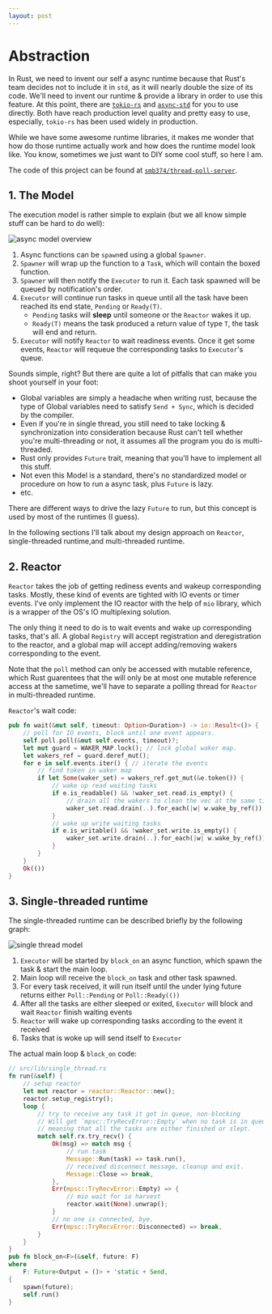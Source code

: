 ```yaml
---
layout: post
---
```


# Abstraction

In Rust, we need to invent our self a async runtime because that Rust's team decides not to include
it in `std`, as it will nearly double the size of its code. We'll need to invent our runtime & provide
a library in order to use this feature. At this point, there are [`tokio-rs`](https://tokio.rs/) and
[`async-std`](https://async.rs/) for you to use directly. Both have reach production level quality and
pretty easy to use, especially, `tokio-rs` has been used widely in production.

While we have some awesome runtime libraries, it makes me wonder that how do those runtime actually work
and how does the runtime model look like. You know, sometimes we just want to DIY some cool stuff, so here
I am.

The code of this project can be found at [`smb374/thread-poll-server`](https://github.com/smb374/thread-poll-server).

## 1. The Model

The execution model is rather simple to explain (but we all know simple stuff can be hard to do well):

![async model overview](https://imgur.com/04f1nBO.png)

1. Async functions can be `spawn`ed using a global `Spawner`.
2. `Spawner` will wrap up the function to a `Task`, which will contain the boxed function.
3. `Spawner` will then notify the `Executor` to run it. Each task spawned will be queued by notification's order.
4. `Executor` will continue run tasks in queue until all the task have been reached its end state, `Pending` or `Ready(T)`.
   - `Pending` tasks will **sleep** until someone or the `Reactor` wakes it up.
   - `Ready(T)` means the task produced a return value of type `T`, the task will end and return.
5. `Executor` will notify `Reactor` to wait readiness events. Once it get some events, `Reactor` will requeue the corresponding tasks to `Executor`'s queue.

Sounds simple, right? But there are quite a lot of pitfalls that can make you shoot yourself in your foot:

- Global variables are simply a headache when writing rust, because the type of Global variables need to satisfy `Send + Sync`, which is decided by the compiler.
- Even if you're in single thread, you still need to take locking & synchronization into consideration because Rust can't tell whether you're multi-threading or not, it assumes all the program you do is multi-threaded.
- Rust only provides `Future` trait, meaning that you'll have to implement all this stuff.
- Not even this Model is a standard, there's no standardized model or procedure on how to run a async task, plus `Future` is lazy.
- etc.

There are different ways to drive the lazy `Future` to run, but this concept is used by most of the runtimes (I guess).

In the following sections I'll talk about my design approach on `Reactor`, single-threaded runtime,and multi-threaded runtime.

## 2. Reactor

`Reactor` takes the job of getting rediness events and wakeup corresponding tasks.
Mostly, these kind of events are tighted with IO events or timer events.
I've only implement the IO reactor with the help of `mio` library, which is a wrapper of the OS's IO multiplexing solution.

The only thing it need to do is to wait events and wake up corresponding tasks, that's all. A global `Registry` will accept
registration and deregistration to the reactor, and a global map will accept adding/removing wakers corresponding to the event.

Note that the `poll` method can only be accessed with mutable reference, which Rust guarentees that the will only be at most one mutable
reference access at the sametime, we'll have to separate a polling thread for `Reactor` in multi-threaded runtime.

`Reactor`'s wait code:

```rust
pub fn wait(&mut self, timeout: Option<Duration>) -> io::Result<()> {
    // poll for IO events, block until one event appears.
    self.poll.poll(&mut self.events, timeout)?;
    let mut guard = WAKER_MAP.lock(); // lock global waker map.
    let wakers_ref = guard.deref_mut();
    for e in self.events.iter() { // iterate the events
        // find token in waker map
        if let Some(waker_set) = wakers_ref.get_mut(&e.token()) {
            // wake up read waiting tasks
            if e.is_readable() && !waker_set.read.is_empty() {
                // drain all the wakers to clean the vec at the same time.
                waker_set.read.drain(..).for_each(|w| w.wake_by_ref());
            }
            // wake up write waiting tasks
            if e.is_writable() && !waker_set.write.is_empty() {
                waker_set.write.drain(..).for_each(|w| w.wake_by_ref());
            }
        }
    }
    Ok(())
}
```

## 3. Single-threaded runtime

The single-threaded runtime can be described briefly by the following graph:

![single thread model](https://imgur.com/wSG4WTr.png)

1. `Executor` will be started by `block_on` an async function, which spawn the task & start the main loop.
2. Main loop will receive the `block_on` task and other task spawned.
3. For every task received, it will run itself until the under lying future returns either `Poll::Pending` or `Poll::Ready(())`
4. After all the tasks are either sleeped or exited, `Executor` will block and wait `Reactor` finish waiting events
5. `Reactor` will wake up corresponding tasks according to the event it received
6. Tasks that is woke up will send itself to `Executor`

The actual main loop & `block_on` code:

```rust
// src/lib/single_thread.rs
fn run(&self) {
    // setup reactor
    let mut reactor = reactor::Reactor::new();
    reactor.setup_registry();
    loop {
        // try to receive any task it got in queue, non-blocking
        // Will get `mpsc::TryRecvError::Empty` when no task is in queue,
        // meaning that all the tasks are either finished or slept.
        match self.rx.try_recv() {
            Ok(msg) => match msg {
                // run task
                Message::Run(task) => task.run(),
                // received disconnect message, cleanup and exit.
                Message::Close => break,
            },
            Err(mpsc::TryRecvError::Empty) => {
                // mio wait for io harvest
                reactor.wait(None).unwrap();
            }
            // no one is connected, bye.
            Err(mpsc::TryRecvError::Disconnected) => break,
        }
    }
}
pub fn block_on<F>(&self, future: F)
where
    F: Future<Output = ()> + 'static + Send,
{
    spawn(future);
    self.run()
}
```
